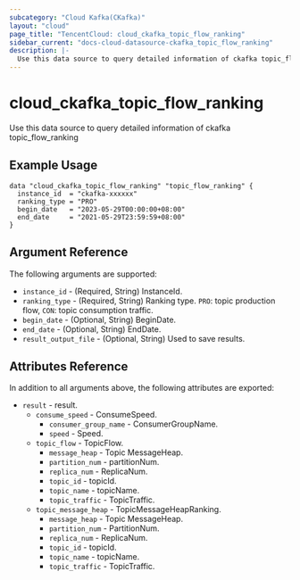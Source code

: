 ```yaml
---
subcategory: "Cloud Kafka(CKafka)"
layout: "cloud"
page_title: "TencentCloud: cloud_ckafka_topic_flow_ranking"
sidebar_current: "docs-cloud-datasource-ckafka_topic_flow_ranking"
description: |-
  Use this data source to query detailed information of ckafka topic_flow_ranking
---
```


# cloud_ckafka_topic_flow_ranking

Use this data source to query detailed information of ckafka topic_flow_ranking

## Example Usage

```hcl
data "cloud_ckafka_topic_flow_ranking" "topic_flow_ranking" {
  instance_id  = "ckafka-xxxxxx"
  ranking_type = "PRO"
  begin_date   = "2023-05-29T00:00:00+08:00"
  end_date     = "2021-05-29T23:59:59+08:00"
}
```

## Argument Reference

The following arguments are supported:

* `instance_id` - (Required, String) InstanceId.
* `ranking_type` - (Required, String) Ranking type. `PRO`: topic production flow, `CON`: topic consumption traffic.
* `begin_date` - (Optional, String) BeginDate.
* `end_date` - (Optional, String) EndDate.
* `result_output_file` - (Optional, String) Used to save results.

## Attributes Reference

In addition to all arguments above, the following attributes are exported:

* `result` - result.
  * `consume_speed` - ConsumeSpeed.
    * `consumer_group_name` - ConsumerGroupName.
    * `speed` - Speed.
  * `topic_flow` - TopicFlow.
    * `message_heap` - Topic MessageHeap.
    * `partition_num` - partitionNum.
    * `replica_num` - ReplicaNum.
    * `topic_id` - topicId.
    * `topic_name` - topicName.
    * `topic_traffic` - TopicTraffic.
  * `topic_message_heap` - TopicMessageHeapRanking.
    * `message_heap` - Topic MessageHeap.
    * `partition_num` - PartitionNum.
    * `replica_num` - ReplicaNum.
    * `topic_id` - topicId.
    * `topic_name` - topicName.
    * `topic_traffic` - TopicTraffic.


